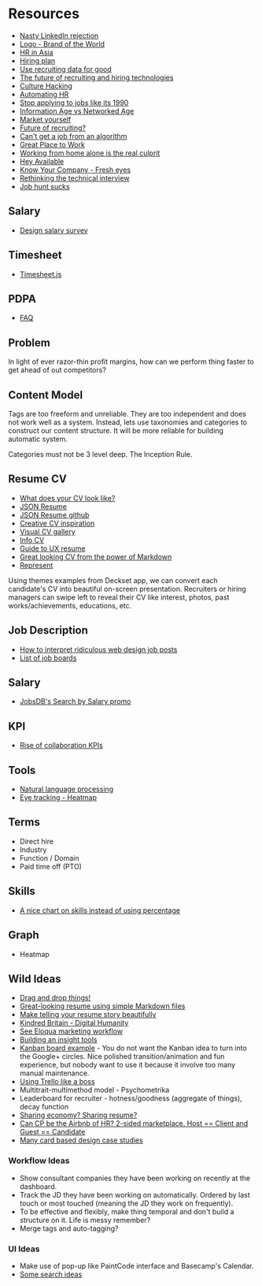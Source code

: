 # Resources

* [Nasty LinkedIn rejection](http://edition.cnn.com/2014/02/27/tech/web/linked-in-cleveland-job-bank/index.html)
* [Logo - Brand of the World](http://www.brandsoftheworld.com/)
* [HR in Asia](http://www.hrinasia.com/)
* [Hiring plan](http://hunterwalk.com/2014/05/07/when-the-vc-asks-about-your-hiring-plan/)
* [Use recruiting data for good](https://grouptalent.com/blog/use-recruiting-data-for-good/)
* [The future of recruiting and hiring technologies](http://www.inc.com/adam-vaccaro/the-future-of-recruiting-automation.html)
* [Culture Hacking](https://culture-hacking.squarespace.com/)
* [Automating HR](https://culture-hacking.squarespace.com/blog/2012/12/20/automating-hr)
* [Stop applying to jobs like its 1990](http://99u.com/workbook/27953/stop-applying-to-jobs-like-its-1990)
* [Information Age vs Networked Age](https://www.linkedin.com/today/post/article/20140604152945-1213-the-information-age-to-the-networked-age-are-you-network-literate)
* [Market yourself](https://medium.com/@rhysfisher1/winning-in-the-current-job-market-fb45943fdc2c)
* [Future of recruiting?](http://www.ere.net/2012/10/12/recruitment-5-0-the-future-of-recruiting-the-final-chapter/)
* [Can't get a job from an algorithm](http://www.bloomberg.com/news/2014-07-14/algorithms-cull-prospects-in-slow-u-s-jobs-recovery.html)
* [Great Place to Work](http://www.greatplacetowork.com/2014-conference)
* [Working from home alone is the real culprit](http://fortune.com/2013/03/19/working-from-home-alone-is-the-real-culprit/)
* [Hey Available](http://heyavailable.com/)
* [Know Your Company - Fresh eyes](https://knowyourcompany.com/blog/posts/22-fresh-eyes)
* [Rethinking the technical interview](https://medium.com/@pamelafox/rethinking-the-technical-interview-f3b8c1df9e5d)
* [Job hunt sucks](https://medium.com/terms-conditions/if-you-think-the-job-hunt-sucks-try-recruiting-677921d7f897)

## Salary

* [Design salary survey](http://ivanamcconnell.com/design-survey.html)

## Timesheet

* [Timesheet.js](http://semu.github.io/timesheet.js/)

## PDPA

* [FAQ](https://www.pdpc.gov.sg/faqs/faqs-for-individuals)

## Problem

In light of ever razor-thin profit margins, how can we perform thing faster to get ahead of out competitors?

## Content Model

Tags are too freeform and unreliable. They are too independent and does not work well as a system. Instead, lets use taxonomies and categories to construct our content structure. It will be more reliable for building automatic system.

Categories must not be 3 level deep. The Inception Rule.

## Resume CV

* [What does your CV look like?](https://news.layervault.com/stories/24671-ask-dn-what-does-your-rsum-cv-look-like)
* [JSON Resume](http://jsonresume.org/)
* [JSON Resume github](https://github.com/jsonresume)
* [Creative CV inspiration](http://uk.pinterest.com/giveagradago/creative-cv-inspiration/)
* [Visual CV gallery](http://uk.pinterest.com/webrecruit/visual-cv-gallery/)
* [Info CV](http://uk.pinterest.com/rtkrum/infographic-visual-resumes/)
* [Guide to UX resume](http://www.uxbeginner.com/complete-guide-to-ux-resumes-and-a-free-template/)
* [Great looking CV from the power of Markdown](http://decksetapp.com/)
* [Represent](https://represent.io/)

Using themes examples from Deckset app, we can convert each candidate's CV into beautiful on-screen presentation. Recruiters or hiring managers can swipe left to reveal their CV like interest, photos, past works/achievements, educations, etc.

## Job Description

* [How to interpret ridiculous web design job posts](http://blog.teamtreehouse.com/how-to-interpret-ridiculous-web-design-job-posts)
* [List of job boards](http://oozled.com/resources/job-boards)

## Salary

* [JobsDB's Search by Salary promo](http://sg.jobsdb.com/sg/en/staticcontent/search-by-salary/index.html)

## KPI

* [Rise of collaboration KPIs](http://www.brittanymlaughlin.com/post/89646198534/rise-of-collaboration-kpis)

## Tools

* [Natural language processing](http://orbitapi.com/)
* [Eye tracking - Heatmap](http://www.eyequant.com/)

## Terms

* Direct hire
* Industry
* Function / Domain
* Paid time off (PTO)

## Skills

* [A nice chart on skills instead of using percentage](http://jsfiddle.net/3jVFu/3/)

## Graph

* Heatmap

## Wild Ideas

* [Drag and drop things!](https://dragdis.com/)
* [Great-looking resume using simple Markdown files](http://www.decksetapp.com/)
* [Make telling your resume story beautifully](http://www.haikudeck.com/)
* [Kindred Britain - Digital Humanity](http://kindred.stanford.edu/)
* [See Eloqua marketing workflow](http://www.eloqua.com/)
* [Building an insight tools](http://techblog.netflix.com/2014/01/improving-netflixs-operational.html)
* [Kanban board example](http://kanboard.net/) - You do not want the Kanban idea to turn into the Google+ circles. Nice polished transition/animation and fun experience, but nobody want to use it because it involve too many manual maintenance.
* [Using Trello like a boss](http://wayfinder.co/pathways/536a363251957a1100d4ebbf/using-trello-like-a-boss)
* Multitrait-multimethod model - Psychometrika
* Leaderboard for recruiter - hotness/goodness (aggregate of things), decay function
* [Sharing economy? Sharing resume?](https://medium.com/the-nib/the-case-against-sharing-9ea5ba3d216d)
* [Can CP be the Airbnb of HR? 2-sided marketplace. Host == Client and Guest == Candidate](http://nerds.airbnb.com/experiments-at-airbnb/)
* [Many card based design case studies](http://liftux.com/posts/using-github-issues-project-management/)

### Workflow Ideas

* Show consultant companies they have been working on recently at the dashboard.
* Track the JD they have been working on automatically. Ordered by last touch or most touched (meaning the JD they work on frequently).
* To be effective and flexibly, make thing temporal and don't build a structure on it. Life is messy remember?
* Merge tags and auto-tagging?

### UI Ideas

* Make use of pop-up like PaintCode interface and Basecamp's Calendar.
* [Some search ideas](https://medium.com/@chadengle/3c4d2d345031)